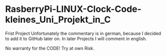 # RasberryPi-LINUX-Clock-Code-kleines_Uni_Projekt_in_C
Frist Project 
Unfortunately the commentary is in german, because I decided to add it to GitHub later on. 
In later Projects I will comment in english.

No warranty for the CODE! Try at own Risk.
